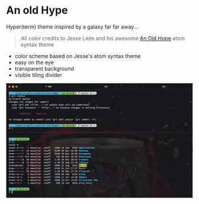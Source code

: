 # An old Hype

Hyper(term) theme inspired by a galaxy far far away...

> All color credits to Jesse Leite and his awesome [An Old Hope](https://github.com/JesseLeite/an-old-hope-syntax-atom) atom syntax theme

- color scheme based on Jesse's atom syntax theme
- easy on the eye
- transparent background
- visible tiling divider


![](screen.png)
